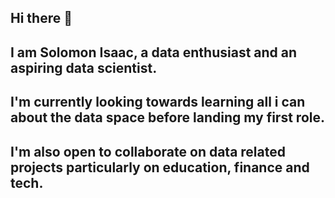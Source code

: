 ## Hi there 👋

## I am Solomon Isaac, a data enthusiast and an aspiring data scientist. 

## I'm currently looking towards learning all i can about the data space before landing my first role.

## I'm also open to collaborate on data related projects particularly on education, finance and tech.

